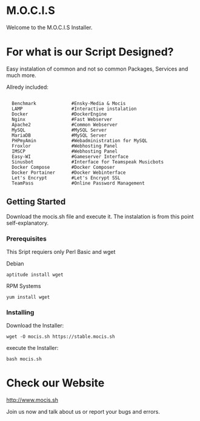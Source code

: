 # M.O.C.I.S
Welcome to the M.O.C.I.S Installer.

# For what is our Script Designed?
Easy instalation of common and not so common Packages, Services and much more.

Allredy included:
```

  Benchmark             #Ensky-Media & Mocis
  LAMP                  #Interactive instalation  
  Docker                #DockerEngine
  Nginx                 #Fast Webserver
  Apache2               #Common Webserver
  MySQL                 #MySQL Server
  MariaDB               #MySQL Server
  PHPmyAmin             #Webadministration for MySQL
  Froxlor               #Webhosting Panel
  IMSCP                 #Webhosting Panel
  Easy-WI               #Gameserver Interface
  Sinusbot              #Interface for Teamspeak Musicbots
  Docker Compose        #Docker Composer
  Docker Portainer      #Docker Webinterface   
  Let's Encrypt         #Let's Encrypt SSL
  TeamPass              #Online Password Management
```

## Getting Started

Download the mocis.sh file and execute it. The instalation is from this point self-explanatory.

### Prerequisites

This Sript requiers only Perl Basic and wget

Debian

```
aptitude install wget
```
RPM Systems
```
yum install wget
```
### Installing

Download the Installer:
```
wget -O mocis.sh https://stable.mocis.sh
```
execute the Installer:
```
bash mocis.sh
```

# Check our Website

http://www.mocis.sh

Join us now and talk about us or report your bugs and errors.
